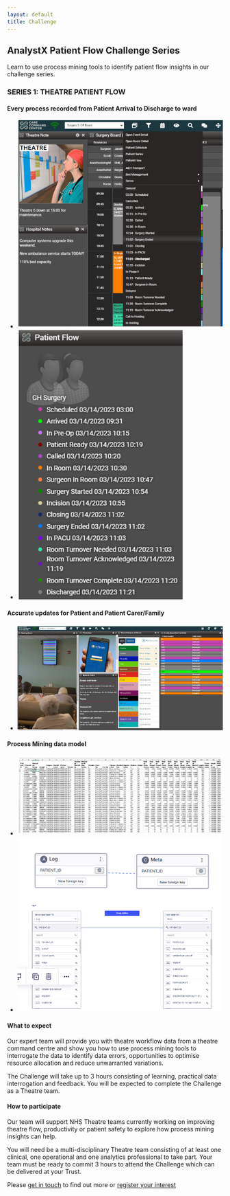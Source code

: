 ```yaml
--- 
layout: default
title: Challenge
---
```




<h2>AnalystX Patient Flow Challenge Series</h2>

<p>Learn to use process mining tools to identify patient flow insights in our challenge series.</p>

<h3>SERIES 1: THEATRE PATIENT FLOW </h3>

<h4>Every process recorded from Patient Arrival to Discharge to ward </h4>
<ul class="nhsuk-grid-row nhsuk-card-group">
    <li class="nhsuk-grid-column-one-half nhsuk-card-group__item">
        <div class="nhsuk-card nhsuk-card--clickable">
            <img class="nhsuk-card__img" src="assets/img/pmpc1.PNG" alt="AnalystX Process Mining">
            <div class="nhsuk-card__content">
            </div>
        </div>
    </li>
    <li class="nhsuk-grid-column-one-half nhsuk-card-group__item">
        <div class="nhsuk-card nhsuk-card--clickable">
            <img class="nhsuk-card__img" src="assets/img/pmpc2.PNG" alt="AnalystX Process Mining">
            <div class="nhsuk-card__content">
            </div>
        </div>
    </li>
</ul>

<h4>Accurate updates for Patient and Patient Carer/Family</h4>
<ul class="nhsuk-grid-row nhsuk-card-group">
    <li class="nhsuk-grid-column-one-full nhsuk-card-group__item">
        <div class="nhsuk-card nhsuk-card--clickable">
            <img class="nhsuk-card__img" src="assets/img/pmpc3.PNG" alt="AnalystX Process Mining">
            <div class="nhsuk-card__content">
            </div>
        </div>
    </li>
</ul>

<h4>Process Mining data model</h4>
<ul class="nhsuk-grid-row nhsuk-card-group">
    <li class="nhsuk-grid-column-one-half nhsuk-card-group__item">
        <div class="nhsuk-card nhsuk-card--clickable">
            <img class="nhsuk-card__img" src="assets/img/pmpc4.PNG" alt="Flat file">
            <div class="nhsuk-card__content">
            </div>
        </div>
    </li>
    <li class="nhsuk-grid-column-one-half nhsuk-card-group__item">
        <div class="nhsuk-card nhsuk-card--clickable">
            <img class="nhsuk-card__img" src="assets/img/pmpc5.PNG" alt="Process Mining Data Model">
            <div class="nhsuk-card__content">
            </div>
        </div>
    </li>
</ul>



<h4>What to expect</h4>
<p>Our expert team will provide you with theatre workflow data from a theatre command centre and show you how to use process mining tools to interrogate the data to identify data errors, opportunities to optimise resource allocation and reduce unwarranted variations.
</p>
<p>
The Challenge will take up to 3 hours consisting of learning, practical data interrogation and feedback. You will be expected to complete the Challenge as a Theatre team.
</p>
<h4>
How to participate</h4>
<p>
Our team will support NHS Theatre teams currently working on improving theatre flow, productivity or patient safety to explore how process mining insights can help.
</p>
<p>
You will need be a multi-disciplinary Theatre team consisting of at least one clinical, one operational and one analytics professional to take part.  Your team must be ready to commit 3 hours to attend the Challenge which can be delivered at your Trust.
</p>
<p>
Please <a href="mailto=england.analystx@nhs.net">get in touch</a> to find out more or <a href="https://forms.office.com/e/6GKq8BFBCK">register your interest</a>

